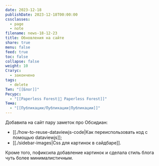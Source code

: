 ```yaml
---
date: 2023-12-18
publishDate: 2023-12-18T00:00:00
cssclasses:
  - page
  - note
filename: news-18-12-23
title: Обновления на сайте
share: true
menu: false
feed: true
toc: false
collapse: false
weight: 10
Статус:
  - закончено
tags:
  - delete
Тип: "[[Блог]]"
Ресурс:
  - "[[Paperless Forest|🌱 Paperless Forest]]"
Тема:
  - "[[Публикации/Публикации|Публикации]]"
---
```


Добавила на сайт пару заметок про Обсидиан:
- [[./how-to-reuse-dataviewjs-code|Как переиспользовать код с помощью dataviewjs]];
- [[./sidebar-images|Css для картинок в сайдбаре]].

Кроме того, пофиксила добавление картинок и сделала стиль блога чуть более минималистичным.